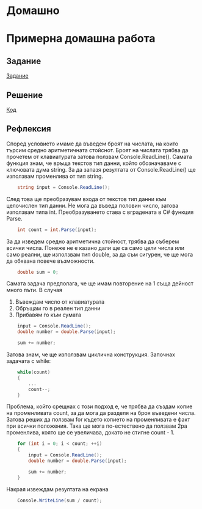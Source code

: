 # Домашно
# Примерна домашна работа

## Задание
[Задание](https://docs.google.com/document/d/1dYI6N9vXSGMaDh6D2GC9MecRH-Q9DIPvbsoyrHAdEuY/edit?tab=t.0#heading=h.k2hmrhjqy6kz)

## Решение
[Код](./Program.cs)

## Рефлексия

Според условието имаме да въведем броят на числата, на които търсим средно аритметичната стойснот. Броят на числата трябва да прочетем от клавиатурата затова ползвам Console.ReadLine().
Самата функция знам, че връща текстов тип данни, който обозначаваме с ключовата дума string. За да запазя резултата от Console.ReadLine() ще използвам променлива от тип string.
``` c#
    string input = Console.ReadLine();
```

След това ще преобразувам входа от текстов тип данни към целочислен тип данни. Не мога да въведа половин число, затова използвам типа int.
Преобразуването става с вградената в C# функция Parse.
``` c#
    int count = int.Parse(input);
```

За да изведем средно аритметична стойност, трябва да съберем всички числа. Понеже не е казано дали ще са само цели числа или само реални, ще използвам тип double, за да съм сигурен, че ще мога да обхвана повече възможности.
``` c#
    double sum = 0;
```

Самата задача предполага, че ще имам повторение на 1 съща дейност много пъти. В случая
1. Въвеждам число от клавиатурата
2. Обръщам го в реален тип данни
3. Прибавям го към сумата

``` c#
    input = Console.ReadLine();
    double number = double.Parse(input);

    sum += number;
```


Затова знам, че ще използвам циклична конструкция. Започнах задачата с while:

``` c#
    while(count)
    {
        ...
        count--;
    }
```

Проблема, който срещнах с този подход е, че трябва да създам копие на променливата count, за да мога да разделя на броя въведени числа.
Затова реших да ползвам for където копието на променливата е факт при всички положения. Така ще мога по-естествено да ползвам 2ра променлива, която ще се увеличава, докато не стигне count - 1.
``` c#
    for (int i = 0; i < count; ++i)
    {
        input = Console.ReadLine();
        double number = double.Parse(input);

        sum += number;
    }
```

Накрая извеждам резултата на екрана
``` c#
    Console.WriteLine(sum / count);
```
